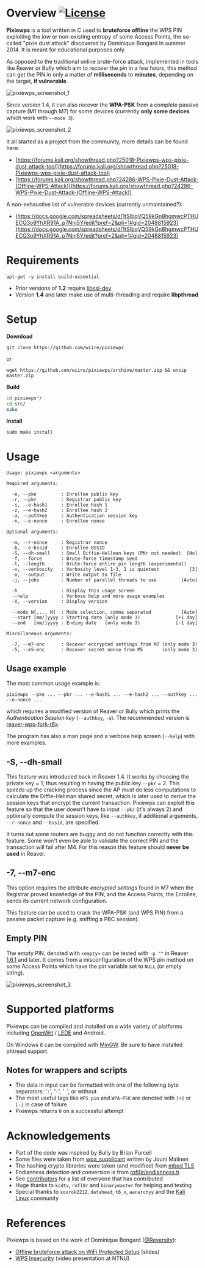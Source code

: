 # Overview [![License](https://img.shields.io/badge/License-GPL%20v3%2B-blue.svg?style=flat-square)](https://github.com/wiire/pixiewps/blob/master/LICENSE.md)

**Pixiewps** is a tool written in C used to **bruteforce offline** the WPS PIN exploiting the low or non-existing entropy of some Access Points, the so-called "pixie dust attack" discovered by Dominique Bongard in summer 2014. It is meant for educational purposes only.

As opposed to the traditional online brute-force attack, implemented in tools like Reaver or Bully which aim to recover the pin in a few hours, this method can get the PIN in only a matter of **milliseconds** to **minutes**, depending on the target, **if vulnerable**.

![pixiewps_screenshot_1](https://i.imgur.com/nvS69me.png)

Since version 1.4, it can also recover the **WPA-PSK** from a complete passive capture (M1 through M7) for some devices (currently **only some devices** which work with `--mode 3`).

![pixiewps_screenshot_2](https://i.imgur.com/qVQ8Rng.png)

It all started as a project from the community, more details can be found here:
- [https://forums.kali.org/showthread.php?25018-Pixiewps-wps-pixie-dust-attack-tool](https://forums.kali.org/showthread.php?25018-Pixiewps-wps-pixie-dust-attack-tool)
- [https://forums.kali.org/showthread.php?24286-WPS-Pixie-Dust-Attack-(Offline-WPS-Attack)](https://forums.kali.org/showthread.php?24286-WPS-Pixie-Dust-Attack-(Offline-WPS-Attack))

A non-exhaustive list of vulnerable devices (currently unmaintained?):
- [https://docs.google.com/spreadsheets/d/1tSlbqVQ59kGn8hgmwcPTHUECQ3o9YhXR91A_p7Nnj5Y/edit?pref=2&pli=1#gid=2048815923](https://docs.google.com/spreadsheets/d/1tSlbqVQ59kGn8hgmwcPTHUECQ3o9YhXR91A_p7Nnj5Y/edit?pref=2&pli=1#gid=2048815923)

# Requirements

```
apt-get -y install build-essential
```

- Prior versions of **1.2** require [libssl-dev](https://www.openssl.org/)
- Version **1.4** and later make use of multi-threading and require **libpthread**

# Setup

**Download**

`git clone https://github.com/wiire/pixiewps`

or

`wget https://github.com/wiire/pixiewps/archive/master.zip && unzip master.zip`

**Build**

```bash
cd pixiewps*/
cd src/
make
```

**Install**

```
sudo make install
```

# Usage

```
Usage: pixiewps <arguments>

Required arguments:

  -e, --pke         : Enrollee public key
  -r, --pkr         : Registrar public key
  -s, --e-hash1     : Enrollee hash 1
  -z, --e-hash2     : Enrollee hash 2
  -a, --authkey     : Authentication session key
  -n, --e-nonce     : Enrollee nonce

Optional arguments:

  -m, --r-nonce     : Registrar nonce
  -b, --e-bssid     : Enrollee BSSID
  -S, --dh-small    : Small Diffie-Hellman keys (PKr not needed)  [No]
  -f, --force       : Brute-force timestamp seed
  -l, --length      : Brute-force entire pin length (experimental)
  -v, --verbosity   : Verbosity level 1-3, 1 is quietest           [3]
  -o, --output      : Write output to file
  -j, --jobs        : Number of parallel threads to use         [Auto]

  -h                : Display this usage screen
  --help            : Verbose help and more usage examples
  -V, --version     : Display version

  --mode N[,... N]  : Mode selection, comma separated           [Auto]
  --start [mm/]yyyy : Starting date (only mode 3)             [+1 day]
  --end   [mm/]yyyy : Ending date   (only mode 3)             [-1 day]

Miscellaneous arguments:

  -7, --m7-enc      : Recover encrypted settings from M7 (only mode 3)
  -5, --m5-enc      : Recover secret nonce from M5       (only mode 3)
```

## Usage example

The most common usage example is:

```
pixiewps --pke ... --pkr ... --e-hash1 ... --e-hash2 ... --authkey ... --e-nonce ...
```

which requires a modified version of Reaver or Bully which prints the *Authentication Session key* (`--authkey`, `-a`). The recommended version is [reaver-wps-fork-t6x](https://github.com/t6x/reaver-wps-fork-t6x).

The program has also a man page and a verbose help screen (`--help`) with more examples.

## -S, --dh-small
This feature was introduced back in Reaver 1.4. It works by choosing the private key = 1, thus resulting in having the public key `--pkr` = 2. This speeds up the cracking process since the AP must do less computations to calculate the Diffie-Hellman shared secret, which is later used to derive the session keys that encrypt the current transaction. Pixiewps can exploit this feature so that the user doesn't have to input `--pkr` (it's always 2) and optionally compute the session keys, like `--authkey`, if additional arguments, `--r-nonce` and `--bssid`, are specified.

It turns out some routers are buggy and do not function correctly with this feature. Some won't even be able to validate the correct PIN and the transaction will fail after M4. For this reason this feature should **never be used** in Reaver.

## -7, --m7-enc
This option requires the attribute *encrypted settings* found in M7 when the Registrar proved knowledge of the PIN, and the Access Points, the Enrollee, sends its current network configuration.

This feature can be used to crack the WPA-PSK (and WPS PIN) from a passive packet capture (e.g. sniffing a PBC session).

## Empty PIN
The empty PIN, denoted with `<empty>` can be tested with `-p ""` in Reaver [1.6.1](https://github.com/t6x/reaver-wps-fork-t6x/releases/tag/v1.6.1) and later. It comes from a misconfiguration of the WPS pin method on some Access Points which have the pin variable set to `NULL` (or empty string).

![pixiewps_screenshot_3](https://i.imgur.com/t3JYGHV.png)

# Supported platforms

Pixiewps can be compiled and installed on a wide variety of platforms including [OpenWrt](https://openwrt.org/) / [LEDE](https://lede-project.org/) and Android.

On Windows it can be compiled with [MinGW](http://www.mingw.org/). Be sure to have installed phtread support.

## Notes for wrappers and scripts
- The data in input can be formatted with one of the following byte separators: '`:`', '`-`', '` `', or without
- The most useful tags like `WPS pin` and `WPA-PSK` are denoted with `[+]` or `[-]` in case of failure
- Pixiewps returns `0` on a successful attempt

# Acknowledgements

- Part of the code was inspired by Bully by Brian Purcell
- Some files were taken from [wpa_supplicant](https://w1.fi/wpa_supplicant/) written by Jouni Malinen
- The hashing crypto libraries were taken (and modified) from [mbed TLS](https://tls.mbed.org/)
- Endianness detection and conversion is from [rofl0r/endianness.h](https://github.com/rofl0r/endianness.h)
- See [contributors](https://github.com/wiire-a/pixiewps/graphs/contributors) for a list of everyone that has contributed
- Huge thanks to `kcdtv`, `rofl0r` and `binarymaster` for helping and testing
- Special thanks to `soxrok2212`, `datahead`, `t6_x`, `aanarchyy` and the [Kali Linux](https://www.kali.org/) community

# References

Pixiewps is based on the work of Dominique Bongard ([@Reversity](https://twitter.com/reversity)):
- [Offline bruteforce attack on WiFi Protected Setup](http://archive.hack.lu/2014/Hacklu2014_offline_bruteforce_attack_on_wps.pdf) (slides)
- [WPS Insecurity](http://video.adm.ntnu.no/pres/549931214e18d) (video presentation at NTNU)
